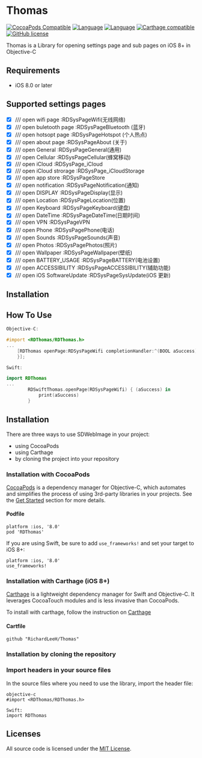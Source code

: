 # Thomas
[![CocoaPods Compatible](https://img.shields.io/badge/Release-v0.0.5-green.svg)](https://img.shields.io/badge/Release-v0.0.5-green.svg)
[![Language](https://img.shields.io/badge/Language-Objective--C-brightgreen.svg)](https://raw.githubusercontent.com/Richardlihui/iOSOpenSysSettings/master/LICENSE)
[![Language](https://img.shields.io/badge/Language-Swift-brightgreen.svg)](https://raw.githubusercontent.com/Richardlihui/iOSOpenSysSettings/master/LICENSE)
[![Carthage compatible](https://img.shields.io/badge/Carthage-compatible-4BC51D.svg?style=flat)](https://github.com/Carthage/Carthage)
[![GitHub license](https://img.shields.io/badge/license-MIT-blue.svg)](https://raw.githubusercontent.com/Richardlihui/iOSOpenSysSettings/master/LICENSE)

Thomas is a Library for opening settings page and sub pages on iOS 8+ in Objective-C

## Requirements

- iOS 8.0 or later

## Supported settings pages

- [x] /// open wifi page       		:RDSysPageWifi(无线网络)
- [x] /// open buletooth page  		:RDSysPageBluetooth  (蓝牙)
- [x] /// open hotsopt page    		:RDSysPageHotspot (个人热点)
- [x] /// open about page      		:RDSysPageAbout (关于)
- [x] /// open General         		:RDSysPageGeneral(通用)
- [x] /// open Cellular        		:RDSysPageCellular(蜂窝移动)
- [x] /// open iCloud          		:RDSysPage_iCloud
- [x] /// open iCloud strorage 		:RDSysPage_iCloudStorage
- [x] /// open app store       		:RDSysPageStore
- [x] /// open notification    		:RDSysPageNotification(通知)
- [x] /// open DISPLAY         		:RDSysPageDisplay(显示)
- [x] /// open Location        		:RDSysPageLocation(位置)
- [x] /// open Keyboard        		:RDSysPageKeyboard(键盘)
- [x] /// open DateTime        		:RDSysPageDateTime(日期时间)
- [x] /// open VPN             		:RDSysPageVPN
- [x] /// open Phone           		:RDSysPagePhone(电话)
- [x] /// open Sounds          		:RDSysPageSounds(声音)
- [x] /// open Photos          		:RDSysPagePhotos(照片)
- [x] /// open Wallpaper       		:RDSysPageWallpaper(壁纸)
- [x] /// open BATTERY_USAGE   		:RDSysPageBATTERY(电池设置)
- [x] /// open ACCESSIBILITY   		:RDSysPageACCESSIBILITY(辅助功能)
- [x] /// open iOS SoftwareUpdate :RDSysPageSysUpdate(iOS 更新)

## Installation

## How To Use

```objective-c
Objective-C:

#import <RDThomas/RDThomas.h>
...
    [RDThomas openPage:RDSysPageWifi completionHandler:^(BOOL aSuccess) {
    }];
```

```Swift
Swift:

import RDThomas
...
        RDSwiftThomas.openPage(RDSysPageWifi) { (aSuccess) in
            print(aSuccess)
        }
```

Installation
------------

There are three ways to use SDWebImage in your project:
- using CocoaPods
- using Carthage
- by cloning the project into your repository

### Installation with CocoaPods

[CocoaPods](http://cocoapods.org/) is a dependency manager for Objective-C, which automates and simplifies the process of using 3rd-party libraries in your projects. See the [Get Started](http://cocoapods.org/#get_started) section for more details.

#### Podfile
```
platform :ios, '8.0'
pod 'RDThomas'
```

If you are using Swift, be sure to add `use_frameworks!` and set your target to iOS 8+:
```
platform :ios, '8.0'
use_frameworks!
```

### Installation with Carthage (iOS 8+)

[Carthage](https://github.com/Carthage/Carthage) is a lightweight dependency manager for Swift and Objective-C. It leverages CocoaTouch modules and is less invasive than CocoaPods.

To install with carthage, follow the instruction on [Carthage](https://github.com/Carthage/Carthage)

#### Cartfile
```
github "RichardLeeH/Thomas"
```

### Installation by cloning the repository


### Import headers in your source files

In the source files where you need to use the library, import the header file:

```
objective-c
#import <RDThomas/RDThomas.h>
```
```
Swift:
import RDThomas
```
## Licenses

All source code is licensed under the [MIT License](https://raw.github.com/rs/SDWebImage/master/LICENSE).

